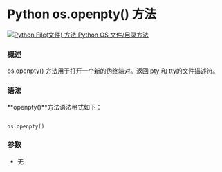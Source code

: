 Python os.openpty() 方法
======================

 [![Python File(文件) 方法](../images/up.gif)
 Python OS 文件/目录方法](os-file-methods.html)


  ### 概述

 os.openpty() 方法用于打开一个新的伪终端对。返回 pty 和 tty的文件描述符。

 ### 语法

 **openpty()**方法语法格式如下：

 
```

os.openpty()

```

 ### 参数

  * 无